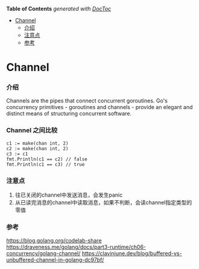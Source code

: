 <!-- START doctoc generated TOC please keep comment here to allow auto update -->
<!-- DON'T EDIT THIS SECTION, INSTEAD RE-RUN doctoc TO UPDATE -->
**Table of Contents**  *generated with [DocToc](https://github.com/thlorenz/doctoc)*

- [Channel](#channel)
    - [介绍](#%E4%BB%8B%E7%BB%8D)
    - [注意点](#%E6%B3%A8%E6%84%8F%E7%82%B9)
    - [参考](#%E5%8F%82%E8%80%83)

<!-- END doctoc generated TOC please keep comment here to allow auto update -->

# Channel
### 介绍
Channels are the pipes that connect concurrent goroutines.
Go's concurrency primitives - goroutines and channels - provide an elegant and distinct means of structuring concurrent software.

### Channel 之间比较
```
c1 := make(chan int, 2)
c2 := make(chan int, 2)
c3 := c1
fmt.Println(c1 == c2) // false
fmt.Println(c1 == c3) // true
```


### 注意点
1. 往已关闭的channel中发送消息，会发生panic
2. 从已读完消息的channel中读取消息，如果不判断，会读channel指定类型的零值

### 参考
https://blog.golang.org/codelab-share
https://draveness.me/golang/docs/part3-runtime/ch06-concurrency/golang-channel/
https://clavinjune.dev/blog/buffered-vs-unbuffered-channel-in-golang-dc97bf/
